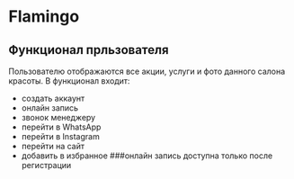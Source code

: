 # Flamingo 
## Функционал прльзователя
Пользователю отображаются все акции, услуги и фото данного салона красоты. В функционал входит:
* создать аккаунт 
* онлайн запись
* звонок менеджеру 
* перейти в WhatsApp
* перейти в Instagram
* перейти на сайт 
* добавить в избранное 
###онлайн запись доступна только после регистрации 
